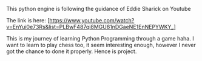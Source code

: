 This python engine is following the guidance of Eddie Sharick on Youtube

The link is here:
[https://www.youtube.com/watch?v=EnYui0e73Rs&list=PLBwF487qi8MGU81nDGaeNE1EnNEPYWKY_]

This is my journey of learning Python Programming through a game haha. I want to learn to play chess too, it seem interesting enough,
however I never got the chance to done it properly. Hence is project.

